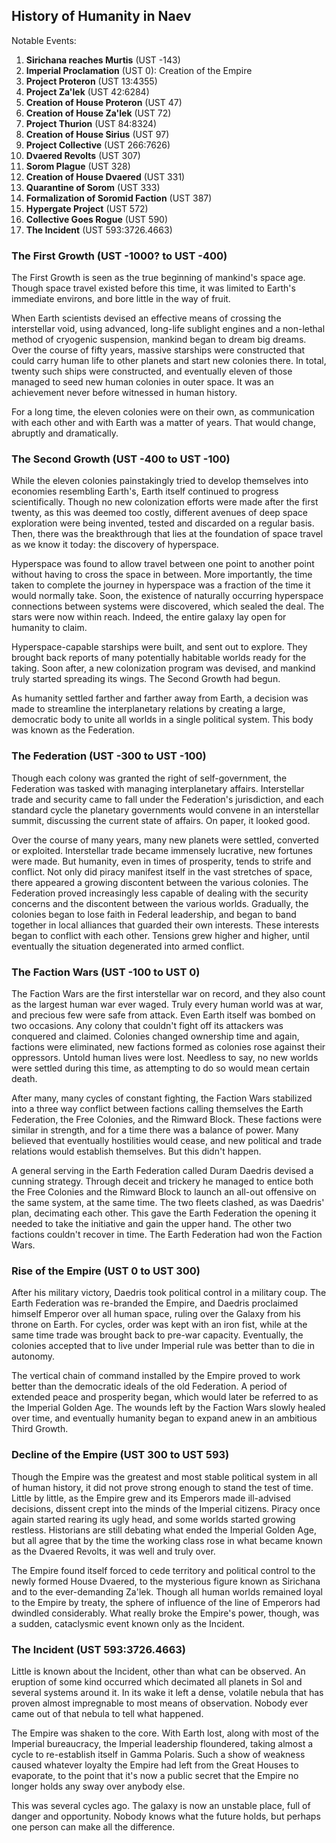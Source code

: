 ## History of Humanity in Naev

Notable Events:

1. **Sirichana reaches Murtis** (UST -143)
1. **Imperial Proclamation** (UST 0): Creation of the Empire
1. **Project Proteron** (UST 13:4355)
1. **Project Za'lek** (UST 42:6284)
1. **Creation of House Proteron** (UST 47)
1. **Creation of House Za'lek** (UST 72)
1. **Project Thurion** (UST 84:8324)
1. **Creation of House Sirius** (UST 97)
1. **Project Collective** (UST 266:7626)
1. **Dvaered Revolts** (UST 307)
1. **Sorom Plague** (UST 328)
1. **Creation of House Dvaered** (UST 331)
1. **Quarantine of Sorom** (UST 333)
1. **Formalization of Soromid Faction** (UST 387)
1. **Hypergate Project** (UST 572)
1. **Collective Goes Rogue** (UST 590)
1. **The Incident** (UST 593:3726.4663)

### The First Growth (UST -1000? to UST -400)

The First Growth is seen as the true beginning of mankind's space age. Though space travel existed before this time, it was limited to Earth's immediate environs, and bore little in the way of fruit.

When Earth scientists devised an effective means of crossing the interstellar void, using advanced, long-life sublight engines and a non-lethal method of cryogenic suspension, mankind began to dream big dreams. Over the course of fifty years, massive starships were constructed that could carry human life to other planets and start new colonies there. In total, twenty such ships were constructed, and eventually eleven of those managed to seed new human colonies in outer space. It was an achievement never before witnessed in human history.

For a long time, the eleven colonies were on their own, as communication with each other and with Earth was a matter of years. That would change, abruptly and dramatically.

### The Second Growth (UST -400 to UST -100)

While the eleven colonies painstakingly tried to develop themselves into economies resembling Earth's, Earth itself continued to progress scientifically. Though no new colonization efforts were made after the first twenty, as this was deemed too costly, different avenues of deep space exploration were being invented, tested and discarded on a regular basis. Then, there was the breakthrough that lies at the foundation of space travel as we know it today: the discovery of hyperspace.

Hyperspace was found to allow travel between one point to another point without having to cross the space in between. More importantly, the time taken to complete the journey in hyperspace was a fraction of the time it would normally take. Soon, the existence of naturally occurring hyperspace connections between systems were discovered, which sealed the deal. The stars were now within reach. Indeed, the entire galaxy lay open for humanity to claim.

Hyperspace-capable starships were built, and sent out to explore. They brought back reports of many potentially habitable worlds ready for the taking. Soon after, a new colonization program was devised, and mankind truly started spreading its wings. The Second Growth had begun.

As humanity settled farther and farther away from Earth, a decision was made to streamline the interplanetary relations by creating a large, democratic body to unite all worlds in a single political system. This body was known as the Federation.

### The Federation (UST -300 to UST -100)

Though each colony was granted the right of self-government, the Federation was tasked with managing interplanetary affairs. Interstellar trade and security came to fall under the Federation's jurisdiction, and each standard cycle the planetary governments would convene in an interstellar summit, discussing the current state of affairs. On paper, it looked good.

Over the course of many years, many new planets were settled, converted or exploited. Interstellar trade became immensely lucrative, new fortunes were made. But humanity, even in times of prosperity, tends to strife and conflict. Not only did piracy manifest itself in the vast stretches of space, there appeared a growing discontent between the various colonies. The Federation proved increasingly less capable of dealing with the security concerns and the discontent between the various worlds. Gradually, the colonies began to lose faith in Federal leadership, and began to band together in local alliances that guarded their own interests. These interests began to conflict with each other. Tensions grew higher and higher, until eventually the situation degenerated into armed conflict.

### The Faction Wars (UST -100 to UST 0)

The Faction Wars are the first interstellar war on record, and they also count as the largest human war ever waged. Truly every human world was at war, and precious few were safe from attack. Even Earth itself was bombed on two occasions. Any colony that couldn't fight off its attackers was conquered and claimed. Colonies changed ownership time and again, factions were eliminated, new factions formed as colonies rose against their oppressors. Untold human lives were lost. Needless to say, no new worlds were settled during this time, as attempting to do so would mean certain death.

After many, many cycles of constant fighting, the Faction Wars stabilized into a three way conflict between factions calling themselves the Earth Federation, the Free Colonies, and the Rimward Block. These factions were similar in strength, and for a time there was a balance of power. Many believed that eventually hostilities would cease, and new political and trade relations would establish themselves. But this didn't happen.

A general serving in the Earth Federation called Duram Daedris devised a cunning strategy. Through deceit and trickery he managed to entice both the Free Colonies and the Rimward Block to launch an all-out offensive on the same system, at the same time. The two fleets clashed, as was Daedris' plan, decimating each other. This gave the Earth Federation the opening it needed to take the initiative and gain the upper hand. The other two factions couldn't recover in time. The Earth Federation had won the Faction Wars.

### Rise of the Empire (UST 0 to UST 300)

After his military victory, Daedris took political control in a military coup. The Earth Federation was re-branded the Empire, and Daedris proclaimed himself Emperor over all human space, ruling over the Galaxy from his throne on Earth. For cycles, order was kept with an iron fist, while at the same time trade was brought back to pre-war capacity. Eventually, the colonies accepted that to live under Imperial rule was better than to die in autonomy.

The vertical chain of command installed by the Empire proved to work better than the democratic ideals of the old Federation. A period of extended peace and prosperity began, which would later be referred to as the Imperial Golden Age. The wounds left by the Faction Wars slowly healed over time, and eventually humanity began to expand anew in an ambitious Third Growth.

### Decline of the Empire (UST 300 to UST 593)

Though the Empire was the greatest and most stable political system in all of human history, it did not prove strong enough to stand the test of time. Little by little, as the Empire grew and its Emperors made ill-advised decisions, dissent crept into the minds of the Imperial citizens. Piracy once again started rearing its ugly head, and some worlds started growing restless. Historians are still debating what ended the Imperial Golden Age, but all agree that by the time the working class rose in what became known as the Dvaered Revolts, it was well and truly over.

The Empire found itself forced to cede territory and political control to the newly formed House Dvaered, to the mysterious figure known as Sirichana and to the ever-demanding Za'lek. Though all human worlds remained loyal to the Empire by treaty, the sphere of influence of the line of Emperors had dwindled considerably. What really broke the Empire's power, though, was a sudden, cataclysmic event known only as the Incident.

### The Incident (UST 593:3726.4663)

Little is known about the Incident, other than what can be observed. An eruption of some kind occurred which decimated all planets in Sol and several systems around it. In its wake it left a dense, volatile nebula that has proven almost impregnable to most means of observation. Nobody ever came out of that nebula to tell what happened.

The Empire was shaken to the core. With Earth lost, along with most of the Imperial bureaucracy, the Imperial leadership floundered, taking almost a cycle to re-establish itself in Gamma Polaris. Such a show of weakness caused whatever loyalty the Empire had left from the Great Houses to evaporate, to the point that it's now a public secret that the Empire no longer holds any sway over anybody else.

This was several cycles ago. The galaxy is now an unstable place, full of danger and opportunity. Nobody knows what the future holds, but perhaps one person can make all the difference.
